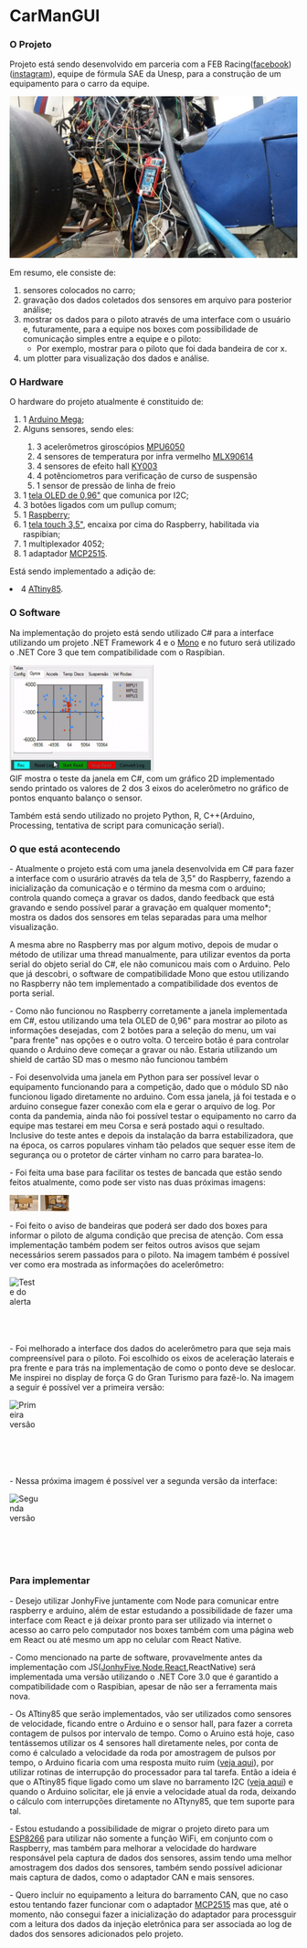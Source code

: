 # CarManGUI

### O Projeto
 
Projeto está sendo desenvolvido em parceria com a FEB Racing([facebook](https://www.facebook.com/equipefebracing))([instagram](https://www.instagram.com/febracing/?hl=pt)), equipe de fórmula SAE da Unesp, para a construção de um equipamento para o carro da equipe.


![Primeiro teste no carro](static%2Fprimeiro_teste_no_carro.jpeg)


Em resumo, ele consiste de:

1. sensores colocados no carro;
2. gravação dos dados coletados dos sensores em arquivo para posterior análise;
3. mostrar os dados para o piloto através de uma interface com o usuário e, futuramente, para a equipe nos boxes com possibilidade de comunicação simples entre a equipe e o piloto:
    - Por exemplo, mostrar para o piloto que foi dada bandeira de cor x.
4. um plotter para visualização dos dados e análise.


<H3> O Hardware </H3> 
   
<p>O  hardware do projeto atualmente é constituido de:
 <ol>
  <li>1 <a href="https://www.arduino.cc/en/Guide/ArduinoMega2560">Arduino Mega</a>;</li>
  <li>Alguns sensores, sendo eles:</li>
  <ol>
   <li>3 acelerômetros giroscópios <a href="https://www.letscontrolit.com/wiki/index.php/MPU6050">MPU6050</a></li>
   <li>4 sensores de temperatura por infra vermelho <a href="https://forum.arduino.cc/index.php?topic=577921.0">MLX90614</a></li>
   <li>4 sensores de efeito hall <a href="https://www.instructables.com/Arduino-Magnetic-FIELD-Detector-Using-the-KY-003-o/">KY003</a></li>
   <li>4 potênciometros para verificação de curso de suspensão</li>
   <li>1 sensor de pressão de linha de freio</li>
  </ol>
  <li>1 <a href="https://randomnerdtutorials.com/guide-for-oled-display-with-arduino/">tela OLED de 0,96"</a> que comunica por I2C;</li>
  <li>3 botões ligados com um pullup comum;</li>
  <li>1 <a href="https://circuitdigest.com/simple-raspberry-pi-projects-for-beginners">Raspberry</a>;</li>
  <li>1 <a href="https://www.youtube.com/watch?v=Fj3wq98pd20">tela touch 3,5"</a>, encaixa por cima do Raspberry, habilitada via raspibian;</li>
  <li>1 multiplexador 4052;</li>
  <li>1 adaptador <a href="https://www.electronicshub.org/arduino-mcp2515-can-bus-tutorial/">MCP2515</a>.</li>
 </ol>
</p>  
  
<p>Está sendo implementado a adição de:
  <li>4 <a href="https://thewanderingengineer.com/2014/02/17/attiny-i2c-slave/">ATtiny85</a>. </li>
</p>

<H3> O Software </H3>

<p>Na implementação do projeto está sendo utilizado C# para a interface utilizando um projeto .NET Framework 4 e o <a href="https://www.mono-project.com/docs/getting-started/install/linux/#debian-ubuntu-and-derivatives">Mono</a> e no futuro será utilizado o .NET Core 3 que tem compatibilidade com o Raspibian.</p>
<span><img style="max-width:50%; max-height:50%;" src="https://github.com/gabrielsouza95/CarManGUI/blob/master/teste_interface_csharpv2.x_animado.gif" alt="teste_interface_csharpv2.x_animado">
</span><figcaption>GIF mostra o teste da janela em C#, com um gráfico 2D implementado sendo printado os valores de 2 dos 3 eixos do acelerômetro no gráfico de pontos enquanto balanço o sensor.</figcaption>
<p> </p>
<p>Também está sendo utilizado no projeto Python, R, C++(Arduino, Processing, tentativa de script para comunicação serial). </p>

<H3> O que está acontecendo </H3>


<p>- Atualmente o projeto está com uma janela desenvolvida em C# para fazer a interface com o usurário através da tela de 3,5" do Raspberry, fazendo a inicialização da comunicação e o término da mesma com o arduino; controla quando começa a gravar os dados, dando feedback que está gravando e sendo possível parar a gravação em qualquer momento*; mostra os dados dos sensores em telas separadas para uma melhor visualização.
</p>

<p>
A mesma abre no Raspberry mas por algum motivo, depois de mudar o método de utilizar uma thread manualmente, para utilizar eventos da porta serial do objeto serial do C#, ele não comunicou mais com o Arduino. Pelo que já descobri, o software de compatibilidade Mono que estou utilizando no Raspberry não tem implementado a compatibilidade dos eventos de porta serial.
</p>

<p>- Como não funcionou no Raspberry corretamente a janela implementada em C#, estou utilizando uma tela OLED de 0,96" para mostrar ao piloto as informações desejadas, com 2 botões para a seleção do menu, um vai "para frente" nas opções e o outro volta. O terceiro botão é para controlar quando o Arduino deve começar a gravar ou não. Estaria utilizando um shield de cartão SD mas o mesmo não funcionou também
</p>

<p>
- Foi desenvolvida uma janela em Python para ser possível levar o equipamento funcionando para a competição, dado que o módulo SD não funcionou ligado diretamente no arduino. Com essa janela, já foi testada e o arduino consegue fazer conexão com ela e gerar o arquivo de log. Por conta da pandemia, ainda não foi possível testar o equipamento no carro da equipe mas testarei em meu Corsa e será postado aqui o resultado. 
Inclusive do teste antes e depois da instalação da barra estabilizadora, que na época, os carros populares vinham tão pelados que sequer esse item de segurança ou o protetor de cárter vinham no carro para baratea-lo.
</p> 

<p>
 - Foi feita uma base para facilitar os testes de bancada que estão sendo feitos atualmente, como pode ser visto nas duas próximas imagens:
</p>
 
<span><img style="max-width:50px; max-height:50px;" src="https://github.com/gabrielsouza95/CarManGUI/blob/master/base_teste_v1.1_view2.jpeg" alt="Vista frontal da base de testes">
</span>
<span><img style="max-width:50px; max-height:50px;" src="https://github.com/gabrielsouza95/CarManGUI/blob/master/base_teste_v1.1_view6.jpeg" alt="Vista superior da base de testes">
</span>
 
<p>
 - Foi feito o aviso de bandeiras que poderá ser dado dos boxes para informar o piloto de alguma condição que precisa de atenção. Com essa implementação também podem ser feitos outros avisos que sejam necessários serem passados para o piloto. Na imagem também é possível ver como era mostrada as informações do acelerômetro:
</p>
 
<span><img style="max-width:50px; max-height:50px;" src="https://github.com/gabrielsouza95/CarManGUI/blob/master/teste_alerta_bandeiras.gif" alt="Teste do alerta de bandeiras">
</span>
 
 <p>
 - Foi melhorado a interface dos dados do acelerômetro para que seja mais compreensível para o piloto. Foi escolhido os eixos de aceleração laterais e pra frente e para trás na implementação de como o ponto deve se deslocar. Me inspirei no display de força G do Gran Turismo para fazê-lo. Na imagem a seguir é possível ver a primeira versão:
</p>
 
<span><img style="max-width:50px; max-height:50px;" src="https://github.com/gabrielsouza95/CarManGUI/blob/master/teste_UI_acelerometro_1.0.gif" alt="Primeira versão da UI do acelerômetro">
</span>
 
 <p>
 - Nessa próxima imagem é possível ver a segunda versão da interface:
</p>
 
 <span><img style="max-width:50px; max-height:50px;" src="https://github.com/gabrielsouza95/CarManGUI/blob/master/teste_UI_acelerometro_1.1.gif" alt="Segunda versão da UI do acelerômetro">
</span>
 
 
<H3> Para implementar </H3>
<p>- Desejo utilizar JonhyFive juntamente com Node para comunicar entre raspberry e arduino, além de estar estudando a possibilidade de fazer uma interface com React e já deixar pronto para ser utilizado via internet o acesso ao carro pelo computador nos boxes também com uma página web em React ou até mesmo um app no celular com React Native.
</p>
<p>- Como mencionado na parte de software, provavelmente antes da implementação com JS(<a href="http://johnny-five.io/">JonhyFive</a>,<a href ="https://www.instructables.com/NodeJs-and-Arduino/">Node</a>,<a href="https://awot.net/en/guide/tutorial.html">React</a>,ReactNative) será implementada uma versão utilizando o .NET Core 3.0 que é garantido a compatibilidade com o Raspibian, apesar de não ser a ferramenta mais nova.
</p>
<p>- Os ATtiny85 que serão implementados, vão ser utilizados como sensores de velocidade, ficando entre o Arduino e o sensor hall, para fazer a correta contagem de pulsos por intervalo de tempo. Como o Aruino está hoje, caso tentássemos utilizar os 4 sensores hall diretamente neles, por conta de como é calculado a velocidade da roda por amostragem de pulsos por tempo, o Arduino ficaria com uma resposta muito ruim (<a href="https://forum.arduino.cc/index.php?topic=519300.0">veja aqui</a>), por utilizar rotinas de interrupção do processador para tal tarefa. Então a ideia é que o ATtiny85 fique ligado como um slave no barramento I2C (<a href="https://thewanderingengineer.com/2014/02/17/attiny-i2c-slave/">veja aqui</a>) e quando o Arduino solicitar, ele já envie a velocidade atual da roda, deixando o cálculo com interrupções diretamente no ATtyny85, que tem suporte para tal.
</p>
<p>- Estou estudando a possibilidade de migrar o projeto direto para um <a href="https://github.com/esp8266/Arduino">ESP8266</a> para utilizar não somente a função WiFi, em conjunto com o Raspberry, mas também para melhorar a velocidade do hardware responsável pela captura de dados dos sensores, assim tendo uma melhor amostragem dos dados dos sensores, também sendo possível adicionar mais captura de dados, como o adaptador CAN e mais sensores.
</p>
<p>- Quero incluir no equipamento a leitura do barramento CAN, que no caso estou tentando fazer funcionar com o adaptador <a href="https://www.electronicshub.org/arduino-mcp2515-can-bus-tutorial/">MCP2515</a> mas que, até o momento, não consegui fazer a inicialização do adaptador para processguir com a leitura dos dados da injeção eletrônica para ser associada ao log de dados dos sensores adicionados pelo projeto.
</p>
</body>
